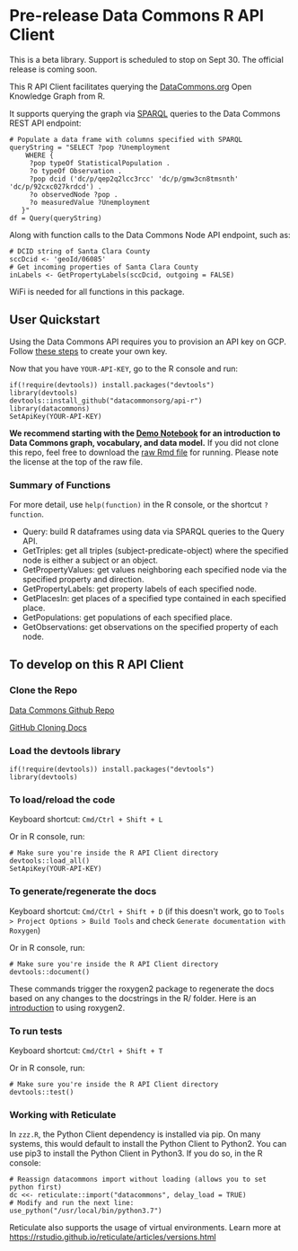 # Pre-release Data Commons R API Client
This is a beta library. Support is scheduled to stop on Sept 30.
The official release is coming soon.

This R API Client facilitates querying the [DataCommons.org](https://datacommons.org)
Open Knowledge Graph from R.

It supports querying the graph via [SPARQL](https://en.wikipedia.org/wiki/SPARQL)
queries to the Data Commons REST API endpoint:

```
# Populate a data frame with columns specified with SPARQL
queryString = "SELECT ?pop ?Unemployment
    WHERE {
     ?pop typeOf StatisticalPopulation .
     ?o typeOf Observation .
     ?pop dcid ('dc/p/qep2q2lcc3rcc' 'dc/p/gmw3cn8tmsnth' 'dc/p/92cxc027krdcd') .
     ?o observedNode ?pop .
     ?o measuredValue ?Unemployment
   }"
df = Query(queryString)
```

Along with function calls to the Data Commons Node API endpoint, such as:
```
# DCID string of Santa Clara County
sccDcid <- 'geoId/06085'
# Get incoming properties of Santa Clara County
inLabels <- GetPropertyLabels(sccDcid, outgoing = FALSE)
```

WiFi is needed for all functions in this package.

## User Quickstart

Using the Data Commons API requires you to provision an API key on GCP. Follow 
[these steps](https://datacommons.readthedocs.io/en/latest/started.html#creating-an-api-key)
to create your own key.

Now that you have `YOUR-API-KEY`, go to the R console and run:

```
if(!require(devtools)) install.packages("devtools")
library(devtools)
devtools::install_github("datacommonsorg/api-r")
library(datacommons)
SetApiKey(YOUR-API-KEY)
```

**We recommend starting with the [Demo Notebook](demo-notebook.Rmd) for an
introduction to Data Commons graph, vocabulary, and data model.**
If you did not clone this repo, feel free to download the
[raw Rmd file](https://raw.githubusercontent.com/datacommonsorg/api-r/master/demo-notebook.Rmd) for running. Please note the license at the top of the raw file.

### Summary of Functions

For more detail, use `help(function)` in the R console, or the shortcut `?function`.

- Query: build R dataframes using data via SPARQL queries to the Query API.
- GetTriples: get all triples (subject-predicate-object) where the specified node is
  either a subject or an object.
- GetPropertyValues: get values neighboring each specified node via the specified
  property and direction.
- GetPropertyLabels: get property labels of each specified node.
- GetPlacesIn: get places of a specified type contained in each specified place.
- GetPopulations: get populations of each specified place.
- GetObservations: get observations on the specified property of each node.

## To develop on this R API Client

### Clone the Repo

[Data Commons Github Repo](https://github.com/datacommonsorg/api-r)

[GitHub Cloning Docs](https://help.github.com/en/articles/cloning-a-repository)

### Load the devtools library
```
if(!require(devtools)) install.packages("devtools")
library(devtools)
```

### To load/reload the code
Keyboard shortcut: `Cmd/Ctrl + Shift + L`

Or in R console, run:
```
# Make sure you're inside the R API Client directory
devtools::load_all()
SetApiKey(YOUR-API-KEY)
```

### To generate/regenerate the docs
Keyboard shortcut: `Cmd/Ctrl + Shift + D` (if this doesn't work, go to
`Tools > Project Options > Build Tools`
and check `Generate documentation with Roxygen`)

Or in R console, run:
```
# Make sure you're inside the R API Client directory
devtools::document()
```

These commands trigger the roxygen2 package to regenerate the docs based on
any changes to the docstrings in the R/ folder. Here is an
[introduction](https://cran.r-project.org/web/packages/roxygen2/vignettes/roxygen2.html)
to using roxygen2.

### To run tests
Keyboard shortcut: `Cmd/Ctrl + Shift + T`

Or in R console, run:
```
# Make sure you're inside the R API Client directory
devtools::test()
```

### Working with Reticulate

In `zzz.R`, the Python Client dependency is installed via pip. On many systems,
this would default to install the Python Client to Python2. You can use pip3 to
install the Python Client in Python3. If you do so, in the R console:
```
# Reassign datacommons import without loading (allows you to set python first)
dc <<- reticulate::import("datacommons", delay_load = TRUE)
# Modify and run the next line:
use_python("/usr/local/bin/python3.7")
```
Reticulate also supports the usage of virtual environments. Learn more at https://rstudio.github.io/reticulate/articles/versions.html
